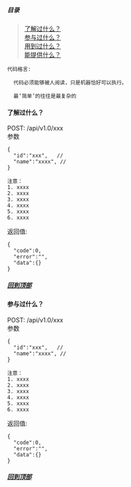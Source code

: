 ##### 目录

> <a href="#了解过什么？">了解过什么？ </a>  
> <a href="#参与过什么？">参与过什么？ </a>  
> <a href="#用到过什么？">用到过什么？ </a>  
> <a href="#能提供什么？">能提供什么？ </a>  

```
代码格言:
  
  代码必须能够被人阅读，只是机器恰好可以执行。
  
  最‘简单’的往往是最复杂的
```

#### 了解过什么？

POST: /api/v1.0/xxx  
参数

```
{
  "id":"xxx",   // 
  "name":"xxxx", //
}

注意：
1. xxxx
2. xxxx
3. xxxx
4. xxxx
5. xxxx
6. xxxx

```

返回值:

```
{
  "code":0,
  "error":"",
  "data":{}
}
```

##### <a href="#目录">回到顶部</a>

#### 参与过什么？

POST: /api/v1.0/xxx  
参数

```
{
  "id":"xxx",   // 
  "name":"xxxx", //
}

注意：
1. xxxx
2. xxxx
3. xxxx
4. xxxx
5. xxxx
6. xxxx

```

返回值:

```
{
  "code":0,
  "error":"",
  "data":{}
}
```

##### <a href="#目录">回到顶部</a>

